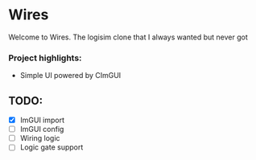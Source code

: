 # Wires
Welcome to Wires. The logisim clone that I always wanted but never got


### Project highlights:

- Simple UI powered by CImGUI


## TODO:

- [X] ImGUI import
- [ ] ImGUI config
- [ ] Wiring logic
- [ ] Logic gate support
